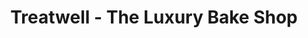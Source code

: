 ---
title: "Treatwell - The Luxury Bake Shop"
url: /perumbavoor/treatwell-the-luxury-bake-shop/
shop: bakery
---